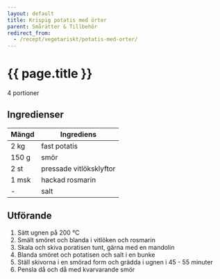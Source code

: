 ```yaml
---
layout: default
title: Krispig potatis med örter
parent: Smårätter & Tillbehör
redirect_from:
  - /recept/vegetariskt/potatis-med-orter/
---
```


# {{ page.title }}

4 portioner

## Ingredienser

Mängd|Ingrediens
------------ | -------------
2 kg|fast potatis
150 g|smör
2 st|pressade vitlöksklyftor
1 msk|hackad rosmarin
\-|salt

## Utförande
1. Sätt ugnen på 200 ℃
2. Smält smöret och blanda i vitlöken och rosmarin
3. Skala och skiva poratisen tunt, gärna med en mandolin
4. Blanda smöret och potatisen och salt i en bunke
5. Ställ skivorna i en smörad form och grädda i ugnen i 45 - 55 minuter
6. Pensla då och då med kvarvarande smör
